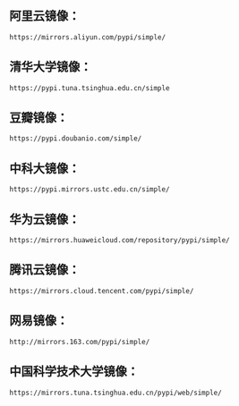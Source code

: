 
## 阿里云镜像：

```apl
https://mirrors.aliyun.com/pypi/simple/
```


## 清华大学镜像：

```apl
https://pypi.tuna.tsinghua.edu.cn/simple
```



## 豆瓣镜像：

```apl
https://pypi.doubanio.com/simple/
```



## 中科大镜像：

```apl
https://pypi.mirrors.ustc.edu.cn/simple/
```



## 华为云镜像：

```apl
https://mirrors.huaweicloud.com/repository/pypi/simple/
```



## 腾讯云镜像：

```apl
https://mirrors.cloud.tencent.com/pypi/simple/
```



## 网易镜像：

```apl
http://mirrors.163.com/pypi/simple/
```



## 中国科学技术大学镜像：

```apl
https://mirrors.tuna.tsinghua.edu.cn/pypi/web/simple/
```

